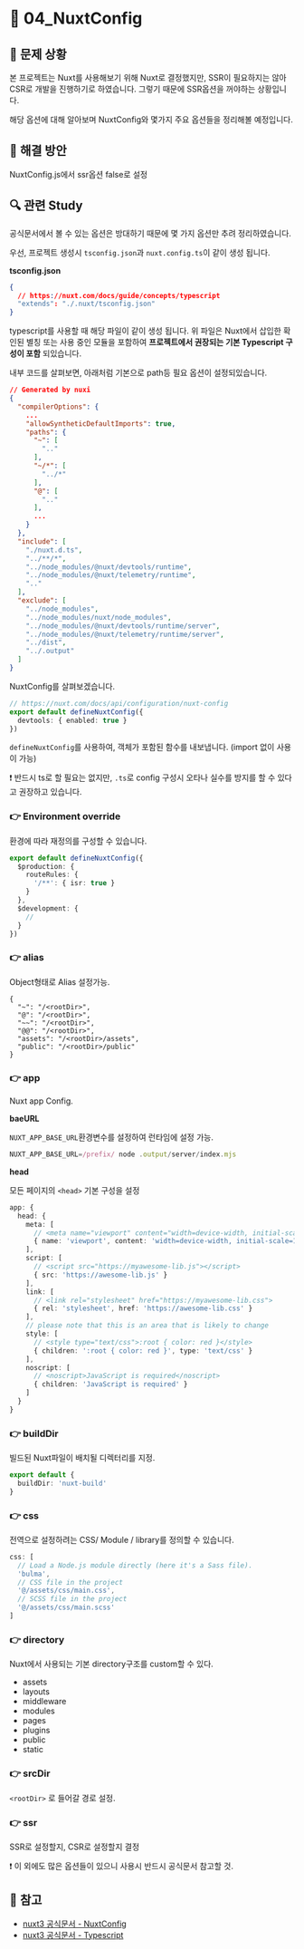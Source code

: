 # 🐳 04_NuxtConfig

## 🤔 문제 상황

본 프로젝트는 Nuxt를 사용해보기 위해 Nuxt로 결정했지만, SSR이 필요하지는 않아 CSR로 개발을 진행하기로 하였습니다. 그렇기 때문에 SSR옵션을 꺼야하는 상황입니다.

해당 옵션에 대해 알아보며 NuxtConfig와 몇가지 주요 옵션들을 정리해볼 예정입니다.



## 🚩 해결 방안

NuxtConfig.js에서 ssr옵션 false로 설정



## 🔍 관련 Study

공식문서에서 볼 수 있는 옵션은 방대하기 때문에 몇 가지 옵션만 추려 정리하였습니다.

우선, 프로젝트 생성시 `tsconfig.json`과 `nuxt.config.ts`이 같이 생성 됩니다.

**tsconfig.json**

```json
{
  // https://nuxt.com/docs/guide/concepts/typescript
  "extends": "./.nuxt/tsconfig.json"
}

```

typescript를 사용할 때 해당 파일이 같이 생성 됩니다. 위 파일은 Nuxt에서 삽입한 확인된 별칭 또는 사용 중인 모듈을 포함하여 **프로젝트에서 권장되는 기본 Typescript 구성이 포함** 되있습니다.

내부 코드를 살펴보면, 아래처럼 기본으로 path등 필요 옵션이 설정되있습니다.

```json
// Generated by nuxi
{
  "compilerOptions": {
    ...
    "allowSyntheticDefaultImports": true,
    "paths": {
      "~": [
        ".."
      ],
      "~/*": [
        "../*"
      ],
      "@": [
        ".."
      ],
      ...
    }
  },
  "include": [
    "./nuxt.d.ts",
    "../**/*",
    "../node_modules/@nuxt/devtools/runtime",
    "../node_modules/@nuxt/telemetry/runtime",
    ".."
  ],
  "exclude": [
    "../node_modules",
    "../node_modules/nuxt/node_modules",
    "../node_modules/@nuxt/devtools/runtime/server",
    "../node_modules/@nuxt/telemetry/runtime/server",
    "../dist",
    "../.output"
  ]
}
```



NuxtConfig를 살펴보겠습니다.

```typescript
// https://nuxt.com/docs/api/configuration/nuxt-config
export default defineNuxtConfig({
  devtools: { enabled: true }
})
```

`defineNuxtConfig`를 사용하여, 객체가 포함된 함수를 내보냅니다. (import 없이 사용이 가능)

❗ 반드시 ts로 할 필요는 없지만, `.ts`로 config 구성시 오타나 실수를 방지를 할 수 있다고 권장하고 있습니다.



### 👉 Environment override

환경에 따라 재정의를 구성할 수 있습니다.

```typescript
export default defineNuxtConfig({
  $production: {
    routeRules: {
      '/**': { isr: true }
    }
  },
  $development: {
    //
  }
})
```



### 👉 alias

Object형태로 Alias 설정가능.

```
{
  "~": "/<rootDir>",
  "@": "/<rootDir>",
  "~~": "/<rootDir>",
  "@@": "/<rootDir>",
  "assets": "/<rootDir>/assets",
  "public": "/<rootDir>/public"
}
```



### 👉 app

Nuxt app Config.

**baeURL**

`NUXT_APP_BASE_URL`환경변수를 설정하여 런타임에 설정 가능.

```typescript
NUXT_APP_BASE_URL=/prefix/ node .output/server/index.mjs
```



**head**

모든 페이지의 `<head>` 기본 구성을 설정

```typescript
app: {
  head: {
    meta: [
      // <meta name="viewport" content="width=device-width, initial-scale=1">
      { name: 'viewport', content: 'width=device-width, initial-scale=1' }
    ],
    script: [
      // <script src="https://myawesome-lib.js"></script>
      { src: 'https://awesome-lib.js' }
    ],
    link: [
      // <link rel="stylesheet" href="https://myawesome-lib.css">
      { rel: 'stylesheet', href: 'https://awesome-lib.css' }
    ],
    // please note that this is an area that is likely to change
    style: [
      // <style type="text/css">:root { color: red }</style>
      { children: ':root { color: red }', type: 'text/css' }
    ],
    noscript: [
      // <noscript>JavaScript is required</noscript>
      { children: 'JavaScript is required' }
    ]
  }
}
```



### 👉 buildDir

빌드된 Nuxt파일이 배치될 디렉터리를 지정.

```typescript
export default {
  buildDir: 'nuxt-build'
}
```



### 👉 css

전역으로 설정하려는 CSS/ Module / library를 정의할 수 있습니다.

```typescript
css: [
  // Load a Node.js module directly (here it's a Sass file).
  'bulma',
  // CSS file in the project
  '@/assets/css/main.css',
  // SCSS file in the project
  '@/assets/css/main.scss'
]
```



### 👉 directory

Nuxt에서 사용되는 기본 directory구조를 custom할 수 있다.

* assets
* layouts
* middleware
* modules
* pages
* plugins
* public
* static



### 👉 srcDir

`<rootDir>` 로 들어갈 경로 설정.



### 👉 ssr

SSR로 설정할지, CSR로 설정할지 결정

❗ 이 외에도 많은 옵션들이 있으니 사용시 반드시 공식문서 참고할 것.



## 📘 참고

* [nuxt3 공식문서 - NuxtConfig](https://nuxt.com/docs/api/nuxt-config)
* [nuxt3 공식문서 - Typescript](https://nuxt.com/docs/guide/concepts/typescript)
